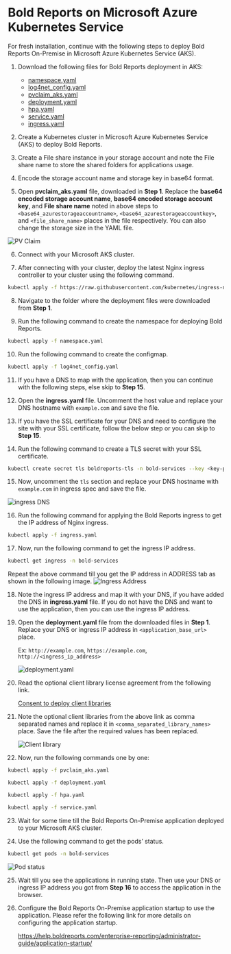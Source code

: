 # Bold Reports on Microsoft Azure Kubernetes Service

For fresh installation, continue with the following steps to deploy Bold Reports On-Premise in Microsoft Azure Kubernetes Service (AKS).

1. Download the following files for Bold Reports deployment in AKS:

    * [namespace.yaml](https://raw.githubusercontent.com/boldreports/bold-reports-kubernetes/v10.1.11/deploy/namespace.yaml)
    * [log4net_config.yaml](https://raw.githubusercontent.com/boldreports/bold-reports-kubernetes/v10.1.11/deploy/log4net_config.yaml)
    * [pvclaim_aks.yaml](https://raw.githubusercontent.com/boldreports/bold-reports-kubernetes/v10.1.11/deploy/pvclaim_aks.yaml)
    * [deployment.yaml](https://raw.githubusercontent.com/boldreports/bold-reports-kubernetes/v10.1.11/deploy/deployment.yaml)
    * [hpa.yaml](https://raw.githubusercontent.com/boldreports/bold-reports-kubernetes/v10.1.11/deploy/hpa.yaml)
    * [service.yaml](https://raw.githubusercontent.com/boldreports/bold-reports-kubernetes/v10.1.11/deploy/service.yaml)
    * [ingress.yaml](https://raw.githubusercontent.com/boldreports/bold-reports-kubernetes/v10.1.11/deploy/ingress.yaml)

2. Create a Kubernetes cluster in Microsoft Azure Kubernetes Service (AKS) to deploy Bold Reports.

3. Create a File share instance in your storage account and note the File share name to store the shared folders for applications usage.

4. Encode the storage account name and storage key in base64 format.

5. Open **pvclaim_aks.yaml** file, downloaded in **Step 1**. Replace the **base64 encoded storage account name**, **base64 encoded storage account key**, and **File share name** noted in above steps to `<base64_azurestorageaccountname>`, `<base64_azurestorageaccountkey>`, and `<file_share_name>` places in the file respectively. You can also change the storage size in the YAML file.

![PV Claim](images/aks_pvclaim.png)

6. Connect with your Microsoft AKS cluster.

7. After connecting with your cluster, deploy the latest Nginx ingress controller to your cluster using the following command.

```sh
kubectl apply -f https://raw.githubusercontent.com/kubernetes/ingress-nginx/controller-v1.2.0/deploy/static/provider/cloud/deploy.yaml
```

8. Navigate to the folder where the deployment files were downloaded from **Step 1**.

9. Run the following command to create the namespace for deploying Bold Reports.

```sh
kubectl apply -f namespace.yaml
```

10. Run the following command to create the configmap.

```sh
kubectl apply -f log4net_config.yaml
```

11. If you have a DNS to map with the application, then you can continue with the following steps, else skip to **Step 15**. 

12. Open the **ingress.yaml** file. Uncomment the host value and replace your DNS hostname with `example.com` and save the file.

13. If you have the SSL certificate for your DNS and need to configure the site with your SSL certificate, follow the below step or you can skip to **Step 15**.

14. Run the following command to create a TLS secret with your SSL certificate.

```sh
kubectl create secret tls boldreports-tls -n bold-services --key <key-path> --cert <certificate-path>
```

15. Now, uncomment the `tls` section and replace your DNS hostname with `example.com` in ingress spec and save the file.

![ingress DNS](images/ingress_yaml.png)

16. Run the following command for applying the Bold Reports ingress to get the IP address of Nginx ingress.

```sh
kubectl apply -f ingress.yaml
```

17. Now, run the following command to get the ingress IP address.

```sh
kubectl get ingress -n bold-services
```
Repeat the above command till you get the IP address in ADDRESS tab as shown in the following image.
![Ingress Address](images/ingress_address.png) 

18. Note the ingress IP address and map it with your DNS, if you have added the DNS in **ingress.yaml** file. If you do not have the DNS and want to use the application, then you can use the ingress IP address.

19. Open the **deployment.yaml** file from the downloaded files in **Step 1**. Replace your DNS or ingress IP address in `<application_base_url>` place.
    
    Ex: `http://example.com`, `https://example.com`, `http://<ingress_ip_address>`

    ![deployment.yaml](images/deployment_yaml.png) 
	
20. Read the optional client library license agreement from the following link.
    
    [Consent to deploy client libraries](../docs/consent-to-deploy-client-libraries.md)
	
21. Note the optional client libraries from the above link as comma separated names and replace it in `<comma_separated_library_names>` place. Save the file after the required values has been replaced.

    ![Client library](images/client-library.png) 

22. Now, run the following commands one by one:

```sh
kubectl apply -f pvclaim_aks.yaml
```

```sh
kubectl apply -f deployment.yaml
```

```sh
kubectl apply -f hpa.yaml
```

```sh
kubectl apply -f service.yaml
```

23. Wait for some time till the Bold Reports On-Premise application deployed to your Microsoft AKS cluster.

24. Use the following command to get the pods’ status.

```sh
kubectl get pods -n bold-services
```
![Pod status](images/pod_status.png) 

25. Wait till you see the applications in running state. Then use your DNS or ingress IP address you got from **Step 16** to access the application in the browser.

26.	Configure the Bold Reports On-Premise application startup to use the application. Please refer the following link for more details on configuring the application startup.
    
    https://help.boldreports.com/enterprise-reporting/administrator-guide/application-startup/